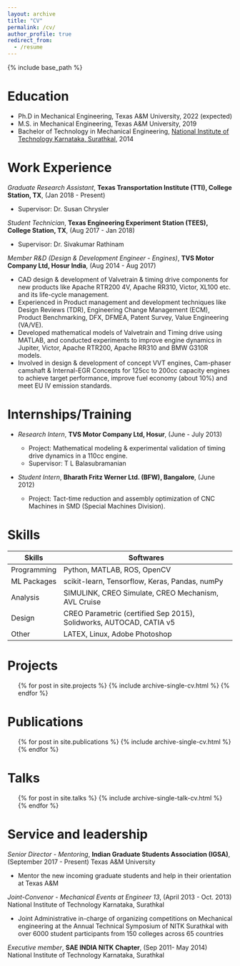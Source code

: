 ```yaml
---
layout: archive
title: "CV"
permalink: /cv/
author_profile: true
redirect_from:
  - /resume
---
```


{% include base_path %}

Education
======
* Ph.D in Mechanical Engineering, Texas A&M University, 2022 (expected)
* M.S. in Mechanical Engineering, Texas A&M University, 2019
* Bachelor of Technology in Mechanical Engineering, [National Institute of Technology Karnataka, Surathkal](https://www.nitk.ac.in/), 2014

Work Experience
======
*Graduate Research Assistant*, **Texas Transportation Institute (TTI), College Station, TX**, (Jan 2018 - Present)
  <!-- * Duties included: Tagging issues -->
  * Supervisor: Dr. Susan Chrysler

*Student Technician*, **Texas Engineering Experiment Station (TEES), College Station, TX**, (Aug 2017 - Jan 2018)
  <!-- * Duties included: Merging pull requests -->
  * Supervisor: Dr. Sivakumar Rathinam

*Member R&D (Design & Development Engineer - Engines)*, **TVS Motor Company Ltd, Hosur India**, (Aug 2014 - Aug 2017)
  * CAD design & development of Valvetrain & timing drive components for new products like Apache RTR200 4V, Apache RR310, Victor, XL100 etc. and its life-cycle management.
  * Experienced in Product management and development techniques like Design Reviews (TDR), Engineering Change Management (ECM), Product Benchmarking, DFX, DFMEA, Patent Survey, Value Engineering (VA/VE).
  * Developed mathematical models of Valvetrain and Timing drive using MATLAB, and conducted experiments to improve engine dynamics in Jupiter, Victor, Apache RTR200, Apache RR310 and BMW G310R models.
  * Involved in design & development of concept VVT engines, Cam-phaser camshaft & Internal-EGR Concepts for 125cc to 200cc capacity engines to achieve target performance, improve fuel economy (about 10%) and meet EU IV emission standards.

Internships/Training
======
* *Research Intern*, **TVS Motor Company Ltd, Hosur**, (June - July 2013)
  * Project: Mathematical modeling & experimental validation of timing drive dynamics in a 110cc engine.
  * Supervisor: T L Balasubramanian

* *Student Intern*, **Bharath Fritz Werner Ltd. (BFW), Bangalore**, (June 2012)
  * Project: Tact-time reduction and assembly optimization of CNC Machines in SMD (Special Machines Division).

Skills
======
<!-- * Programming: Python, MATLAB, ROS, OpenCV
* ML Packages: scikit-learn, Tensorflow, Keras, Pandas, numPy
* Analysis: SIMULINK, CREO Simulate, CREO Mechanism, AVL Cruise
* Design: CREO Parametric (certied Sep 2015), Solidworks, AUTOCAD, CATIA v5
* Other: LATEX, Linux, Adobe Photoshop -->

| Skills        | Softwares                                                          |
| ------------- |--------------------------------------------------------------------|
| Programming   | Python, MATLAB, ROS, OpenCV                                        |
| ML Packages   | scikit-learn, Tensorflow, Keras, Pandas, numPy                     |
| Analysis      | SIMULINK, CREO Simulate, CREO Mechanism, AVL Cruise                |
| Design        | CREO Parametric (certified Sep 2015), Solidworks, AUTOCAD, CATIA v5|
| Other         | LATEX, Linux, Adobe Photoshop                                      |

Projects
======
  <ul>{% for post in site.projects %}
    {% include archive-single-cv.html %}
  {% endfor %}</ul>

Publications
======
  <ul>{% for post in site.publications %}
    {% include archive-single-cv.html %}
  {% endfor %}</ul>
  
Talks
======
  <ul>{% for post in site.talks %}
    {% include archive-single-talk-cv.html %}
  {% endfor %}</ul>
  
<!-- Teaching
======
  <ul>{% for post in site.teaching %}
    {% include archive-single-cv.html %}
  {% endfor %}</ul> -->
  
Service and leadership
======
*Senior Director - Mentoring*, **Indian Graduate Students Association (IGSA)**, (September 2017 - Present)
Texas A&M University
  * Mentor the new incoming graduate students and help in their orientation at Texas A&M

*Joint-Convenor - Mechanical Events at Engineer 13*, (April 2013 - Oct. 2013)
National Institute of Technology Karnataka, Surathkal
  * Joint Administrative in-charge of organizing competitions on Mechanical engineering at the Annual Technical Symposium of NITK Surathkal with over 6000 student participants from 150 colleges across 65 countries

*Executive member*, **SAE INDIA NITK Chapter**, (Sep 2011- May 2014)
National Institute of Technology Karnataka, Surathkal
